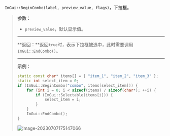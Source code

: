 `ImGui::BeginCombo(label, preview_value, flags)`，下拉框。

>   **参数：**
>
>   *   `preview_value`，默认显示值。
>
>   ---
>
>   **返回：**返回`true`时，表示下拉框被选中，此时需要调用`ImGui::EndCombo()`。
>
>   ---
>
>   **示例：**
>
>   ```cpp
>   static const char* items[] = { "item_1", "item_2", "item_3" };
>   static int select_item = 0;
>   if (ImGui::BeginCombo("combo", items[select_item])) {
>       for (int i = 0; i < sizeof(items) / sizeof(char*); ++i) {
>           if (ImGui::Selectable(items[i])) {
>               select_item = i;
>           }
>       }
>       ImGui::EndCombo();
>   }
>   ```
>
>   ![image-20230707175147066](./../../../../999.Asset/image-20230707175147066.png)

